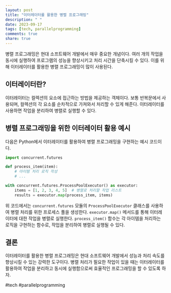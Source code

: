 ```yaml
---
layout: post
title: "이터레이터를 활용한 병렬 프로그래밍"
description: " "
date: 2023-09-17
tags: [tech, parallelprogramming]
comments: true
share: true
---
```


병렬 프로그래밍은 현대 소프트웨어 개발에서 매우 중요한 개념이다. 여러 개의 작업을 동시에 실행하여 프로그램의 성능을 향상시키고 처리 시간을 단축시킬 수 있다. 이를 위해 이터레이터를 활용한 병렬 프로그래밍이 많이 사용된다.

## 이터레이터란?

이터레이터는 컬렉션의 요소에 접근하는 방법을 제공하는 객체이다. 보통 반복문에서 사용되며, 컬렉션의 각 요소를 순차적으로 가져와서 처리할 수 있게 해준다. 이터레이터를 사용하면 작업을 분리하여 병렬로 실행할 수 있다.

## 병렬 프로그래밍을 위한 이터레이터 활용 예시

다음은 Python에서 이터레이터를 활용하여 병렬 프로그래밍을 구현하는 예시 코드이다.

```python
import concurrent.futures

def process_item(item):
    # 아이템 처리 로직 작성
    # ...

with concurrent.futures.ProcessPoolExecutor() as executor:
    items = [1, 2, 3, 4, 5]  # 병렬로 처리할 작업 리스트
    results = executor.map(process_item, items)
```

위 코드에서는 `concurrent.futures` 모듈의 `ProcessPoolExecutor` 클래스를 사용하여 병렬 처리를 위한 프로세스 풀을 생성한다. `executor.map()` 메서드를 통해 이터레이터에 대한 작업을 병렬로 실행한다. `process_item()` 함수는 각 아이템을 처리하는 로직을 구현하는 함수로, 작업을 분리하여 병렬로 실행될 수 있다.

## 결론

이터레이터를 활용한 병렬 프로그래밍은 현대 소프트웨어 개발에서 성능과 처리 속도를 향상시킬 수 있는 강력한 도구이다. 병렬 처리가 필요한 작업이 있을 때는 이터레이터를 활용하여 작업을 분리하고 동시에 실행함으로써 효율적인 프로그래밍을 할 수 있도록 하자.

#tech #parallelprogramming